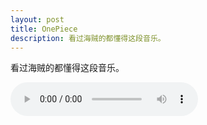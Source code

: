 ```yaml
---
layout: post
title: OnePiece
description: 看过海贼的都懂得这段音乐。
---
```


看过海贼的都懂得这段音乐。

<audio class="w-60 sm:w-auto mx-auto my-2" src="/mp3/op-memory.mp3" controls="controls" loop="loop" ></audio>
